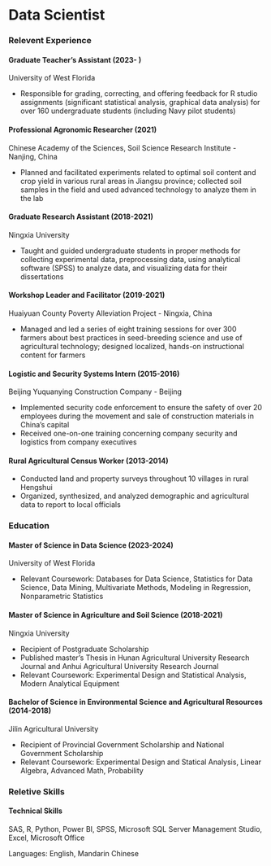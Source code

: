 # Data Scientist

### Relevent Experience
#### Graduate Teacher’s Assistant (2023- )
University of West Florida 
-	Responsible for grading, correcting, and offering feedback for R studio assignments (significant statistical analysis, graphical data analysis) for over 160 undergraduate students (including Navy pilot students)
  
#### Professional Agronomic Researcher  (2021) 
Chinese Academy of the Sciences, Soil Science Research Institute - Nanjing, China
-	Planned and facilitated experiments related to optimal soil content and crop yield in various rural areas in Jiangsu province; collected soil samples in the field and used advanced technology to analyze them in the lab
  
#### Graduate Research Assistant (2018-2021)  
Ningxia University 	
-	Taught and guided undergraduate students in proper methods for collecting experimental data, preprocessing data, using analytical software (SPSS) to analyze data, and visualizing data for their dissertations
  
#### Workshop Leader and Facilitator	(2019-2021) 
Huaiyuan County Poverty Alleviation Project - Ningxia, China
-	Managed and led a series of eight training sessions for over 300 farmers about best practices in seed-breeding science and use of agricultural technology; designed localized, hands-on instructional content for farmers
  
#### Logistic and Security Systems Intern (2015-2016) 
Beijing Yuquanying Construction Company - Beijing
-	Implemented security code enforcement to ensure the safety of over 20 employees during the movement and sale of construction materials in China’s capital
-	Received one-on-one training concerning company security and logistics from company executives
  
#### Rural Agricultural Census Worker (2013-2014) 
-	Conducted land and property surveys throughout 10 villages in rural Hengshui 
-	Organized, synthesized, and analyzed demographic and agricultural data to report to local officials

### Education
#### Master of Science in Data Science (2023-2024) 
University of West Florida 							       	
-	Relevant Coursework: Databases for Data Science, Statistics for Data Science, Data Mining, Multivariate Methods, Modeling in Regression, Nonparametric Statistics
  
#### Master of Science in Agriculture and Soil Science (2018-2021)
Ningxia University  
-	Recipient of Postgraduate Scholarship 
-	Published master’s Thesis in Hunan Agricultural University Research Journal and Anhui Agricultural University Research Journal
-	Relevant Coursework: Experimental Design and Statistical Analysis, Modern Analytical Equipment

#### Bachelor of Science in Environmental Science and Agricultural Resources (2014-2018)
Jilin Agricultural University 
-	Recipient of Provincial Government Scholarship and National Government Scholarship
-	Relevant Coursework: Experimental Design and Statical Analysis, Linear Algebra, Advanced Math, Probability

### Reletive Skills
#### Technical Skills
SAS, R, Python, Power BI, SPSS, Microsoft SQL Server Management Studio, Excel, Microsoft Office

Languages: English, Mandarin Chinese 
